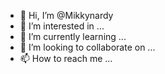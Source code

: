 - 👋 Hi, I’m @Mikkynardy
- 👀 I’m interested in ...
- 🌱 I’m currently learning ...
- 💞️ I’m looking to collaborate on ...
- 📫 How to reach me ...

<!---
Mikkynardy/Mikkynardy is a ✨ special ✨ repository because its `README.md` (this file) appears on your GitHub profile.
You can click the Preview link to take a look at your changes.
--->
